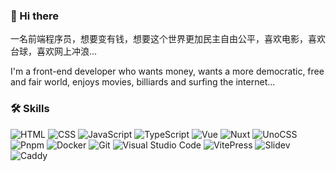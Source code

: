 ### 👋 Hi there

一名前端程序员，想要变有钱，想要这个世界更加民主自由公平，喜欢电影，喜欢台球，喜欢网上冲浪...

I'm a front-end developer who wants money, wants a more democratic, free and fair world, enjoys movies, billiards and surfing the internet...

### 🛠️ Skills

![HTML](https://img.shields.io/badge/HTML-E34F26?logo=HTML5&logoColor=fff)
![CSS](https://img.shields.io/badge/CSS-1572B6?logo=CSS3&logoColor=fff)
![JavaScript](https://img.shields.io/badge/JavaScript-F7DF1E?logo=JavaScript&logoColor=fff)
![TypeScript](https://img.shields.io/badge/TypeScript-3178C6?logo=TypeScript&logoColor=fff)
![Vue](https://img.shields.io/badge/Vue-4FC08D?logo=Vue.js&logoColor=fff)
![Nuxt](https://img.shields.io/badge/Nuxt-00C58E?logo=Nuxt&logoColor=fff)
![UnoCSS](https://img.shields.io/badge/UnoCSS-333333?logo=unocss&logoColor=fff)
![Pnpm](https://img.shields.io/badge/pnpm-F69220?logo=pnpm&logoColor=fff)
![Docker](https://img.shields.io/badge/Docker-blue?logo=docker&logoColor=white)
![Git](https://img.shields.io/badge/Git-F05032?logo=Git&logoColor=fff)
![Visual Studio Code](https://img.shields.io/badge/VS%20CODE-007ACC?logo=VisualStudioCode&logoColor=fff)
![VitePress](https://img.shields.io/badge/VitePress-646CFF?logo=VitePress&logoColor=fff)
![Slidev](https://img.shields.io/badge/Slidev-3F9D89?logo=Slidev&logoColor=fff)
![Caddy](https://img.shields.io/badge/Caddy-1E90FF?logo=caddy&logoColor=fff)
